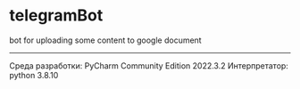 # telegramBot
bot for uploading some content to google document

---

Среда разработки: PyCharm Community Edition 2022.3.2
Интерпретатор:    python 3.8.10
